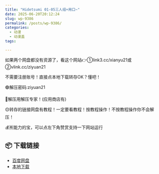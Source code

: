```yaml
---
title: "Hidetsumi 01-05三人组+用口~"
date: 2025-06-20T20:12:24
slug: wp-9386
permalink: /posts/wp-9386/
categories:
  - 动漫
  - 动漫盖
tags:

---
```


如果两个网盘都没有资源了，看这个网站👉①link3.cc/xianyu21或②vlink.cc/ziyuan21

不需要注册账号！直接点本地下载转存OK？懂吧！

🟢解压密码:ziyuan21

🔵解压用解压专家！(应用商店有)

🟡转存的链接网盘有教程！一定要看教程！按教程操作！不按教程操作你不会解压！

💰🈶能力的宝，可以点左下角赞赏支持一下网站运行

## 📦 下载链接
- [百度网盘](https://blziyuan21.com/pay-download/9386?key=d6446788de&down_id=0)
- [本地下载](https://blziyuan21.com/pay-download/9386?key=d6446788de&down_id=1)

